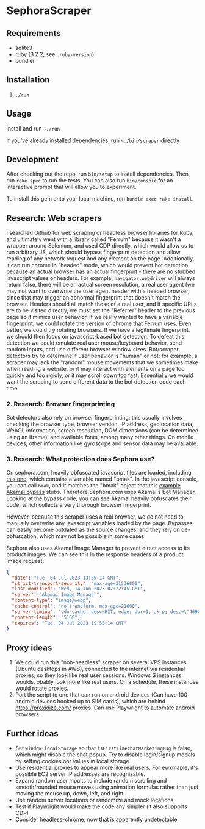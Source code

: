 # SephoraScraper

## Requirements

- sqlite3
- ruby (3.2.2, see `.ruby-version`)
- bundler

## Installation

1. `./run`

## Usage

Install and run `~./run`

If you've already installed dependencies, run `~./bin/scraper` directly

## Development

After checking out the repo, run `bin/setup` to install dependencies. Then, run
`rake spec` to run the tests. You can also run `bin/console` for an interactive
prompt that will allow you to experiment.

To install this gem onto your local machine, run `bundle exec rake install`.

## Research: Web scrapers

I searched Github for web scraping or headless browser libraries for Ruby, and ultimately went with a library called "Ferrum" because it wasn't a wrapper
around Selenium, and used CDP directly, which would allow us to run arbitrary
JS, which should bypass fingerprint detection and allow reading of any network
request and any element on the page. Additionally, it can run chrome in "headed"
mode, which would prevent bot detection because an actual browser has an actual
fingerprint - there are no stubbed javascript values or headers. For example,
`navigator.webdriver` will always return false, there will be an actual screen
resolution, a real user agent (we may not want to overwrite the user agent
header with a headed browser, since that may trigger an abnormal fingerprint
that doesn't match the browser. Headers should all match those of a real user,
and if specific URLs are to be visited directly, we must set the "Referrer"
header to the previous page so it mimics user behavior. If we really wanted to
have a variable fingerprint, we could rotate the version of chrome that Ferrum
uses. Even better, we could try rotating browsers. If we have a legitimate
fingerprint, we should then focus on javascript-based bot detection. To defeat
this detection we could emulate real user mouse/keyboard behavior, send random
inputs, and use different browser window sizes. Bot/scraper detectors try to
determine if user behavior is "human" or not: for example, a scraper may lack
the "random" mouse movements that we sometimes make when reading a website, or
it may interact with elements on a page too quickly and too rigidly, or it may
scroll down too fast. Essentially we would want the scraping to send different
data to the bot detection code each time.

### 2. Research: Browser fingerprinting

Bot detectors also rely on browser fingerprinting: this usually involves
checking the browser type, browser version, IP address, geolocation data, WebGL
information, screen resolution, DOM dimensions (can be determined using an
iframe), and available fonts, among many other things. On mobile devices, other
information like gyroscope and sensor data may be available.

### 3. Research: What protection does Sephora use?

On sephora.com, heavily obfuscated javascript files are loaded, including
[this one](https://www.sephora.com/V2s28TSWEO64DuGwxhH252bAK20/1LXapct7uEE1/ChhnPnsWAg/S0/EWYEsSWgo),
which contains a variable named "bmak". In the javascript console, you can call
`bmak`, and it matches the "bmak" object that this
[example Akamai bypass](https://github.com/infecting/akamai/blob/master/akamai_1/bypass.js) stubs. Therefore Sephora.com uses Akamai's Bot Manager. Looking at the bypass code, you can see Akamai heavily obfuscates their code, which collects a very thorough browser fingerprint.  

However, because this scraper uses a real browser, we do not need to manually
overwrite any javascript variables loaded by the page. Bypasses can easily become outdated as the source changes, and they rely on de-obfuscation, which may not be possible in some cases.

Sephora also uses Akamai Image Manager to prevent direct access to its product
images. We can see this in the response headers of a product image request:

```json
{
  "date": "Tue, 04 Jul 2023 13:55:14 GMT",
  "strict-transport-security": "max-age=31536000",
  "last-modified": "Wed, 14 Jun 2023 02:22:45 GMT",
  "server": "Akamai Image Manager",
  "content-type": "image/webp",
  "cache-control": "no-transform, max-age=21600",
  "server-timing": "cdn-cache; desc=HIT, edge; dur=1, ak_p; desc=\"469021_388971212_846115625_7249_22446_42_0_-\";dur=1",
  "content-length": "5160",
  "expires": "Tue, 04 Jul 2023 19:55:14 GMT"
}
```

## Proxy ideas

1. We could run this "non-headless" scraper on several VPS instances
   (Ubuntu desktops in AWS), connected to the internet via residential proxies, so they look like real user sessions. Windows S instances woulds. obably look more like real users. On a schedule, these instances would rotate proxies.
2. Port the script to one that can run on android devices (Can have 100 android
   devices hooked up to SIM cards), which are behind <https://proxidize.com/>
   proxies. Can use Playwright to automate android browsers.

## Further ideas

- Set `window.localStorage` so that `isFirstTimeChatMarketingMsg` is false,
  which might disable the chat popup. Try to disable login/signup modals by setting cookies oor values in local storage.  
- Use residential proxies to appear more like real users. For ewxmaple, it's possible EC2 server IP addresses are recognizable.
- Expand random user inpuits to include random scrolling and smooth/rounded mouse moves using animation formulas rather than just moving the mouse up, down, left, and right.
- Use random server locations or randomize and mock locations 
- Test if [Playwright](https://playwright.dev/) would make the code any simpler (it also supports CDP)
- Consider headless-chrome, now that is [apparently undetectable](https://antoinevastel.com/bot%20detection/2023/02/19/new-headless-chrome.html)